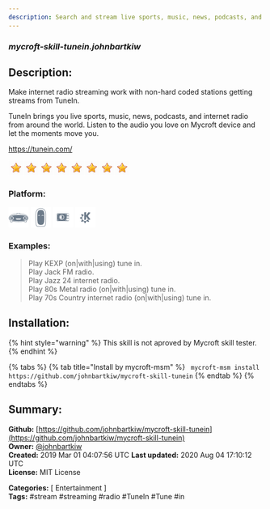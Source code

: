 ```yaml
---
description: Search and stream live sports, music, news, podcasts, and internet radio from around the world using
---
```


### _mycroft-skill-tunein.johnbartkiw_  
## Description:  
Make internet radio streaming work with non-hard coded stations getting streams from TuneIn.

TuneIn brings you live sports, music, news, podcasts, and internet radio from around the world.
Listen to the audio you love on Mycroft device and let the moments move you.

https://tunein.com/  
  
![](../.gitbook/assets/star.png)![](../.gitbook/assets/star.png)![](../.gitbook/assets/star.png)![](../.gitbook/assets/star.png)![](../.gitbook/assets/star.png)![](../.gitbook/assets/star.png)![](../.gitbook/assets/star.png)![](../.gitbook/assets/star.png)  
  
### Platform:  
 ![Mark I](../.gitbook/assets/mark-1-icon.png)  ![Mark II](../.gitbook/assets/mark-2-icon.png)  ![Picroft](../.gitbook/assets/picroft-icon.png)  ![plasmoid](../.gitbook/assets/kde.png)   
### Examples:  
> Play KEXP (on|with|using) tune in.  
> Play Jack FM radio.  
> Play Jazz 24 internet radio.  
> Play 80s Metal radio (on|with|using) tune in.  
> Play 70s Country internet radio (on|with|using) tune in.  
  
## Installation:  
{% hint style="warning" %}
This skill is not aproved by Mycroft skill tester.
{% endhint %}
    
{% tabs %}
{% tab title="Install by mycroft-msm" %}
``` mycroft-msm install https://github.com/johnbartkiw/mycroft-skill-tunein```
{% endtab %}
  {% endtabs %}
    
## Summary:  
**Github:** [https://github.com/johnbartkiw/mycroft-skill-tunein](https://github.com/johnbartkiw/mycroft-skill-tunein)  
**Owner:** [@johnbartkiw](https://github.com/johnbartkiw)  
**Created:** 2019 Mar 01 04:07:56 UTC  **Last updated:** 2020 Aug 04 17:10:12 UTC  
**License:** MIT License  
  
**Categories:** [ Entertainment ]   
**Tags:** \#stream \#streaming \#radio \#TuneIn \#Tune \#in   

